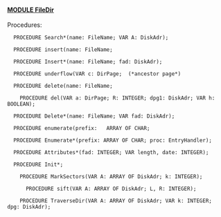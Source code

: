 
#### [MODULE FileDir](https://github.com/io-core/Files/blob/main/FileDir.Mod)

Procedures:

```
  PROCEDURE Search*(name: FileName; VAR A: DiskAdr);
```
```
  PROCEDURE insert(name: FileName;
```
```
  PROCEDURE Insert*(name: FileName; fad: DiskAdr);
```
```
  PROCEDURE underflow(VAR c: DirPage;  (*ancestor page*)
```
```
  PROCEDURE delete(name: FileName;
```
```
    PROCEDURE del(VAR a: DirPage; R: INTEGER; dpg1: DiskAdr; VAR h: BOOLEAN);
```
```
  PROCEDURE Delete*(name: FileName; VAR fad: DiskAdr);
```
```
  PROCEDURE enumerate(prefix:   ARRAY OF CHAR;
```
```
  PROCEDURE Enumerate*(prefix: ARRAY OF CHAR; proc: EntryHandler);
```
```
  PROCEDURE Attributes*(fad: INTEGER; VAR length, date: INTEGER);
```
```
  PROCEDURE Init*;
```
```
    PROCEDURE MarkSectors(VAR A: ARRAY OF DiskAdr; k: INTEGER);
```
```
      PROCEDURE sift(VAR A: ARRAY OF DiskAdr; L, R: INTEGER);
```
```
    PROCEDURE TraverseDir(VAR A: ARRAY OF DiskAdr; VAR k: INTEGER; dpg: DiskAdr);
```
